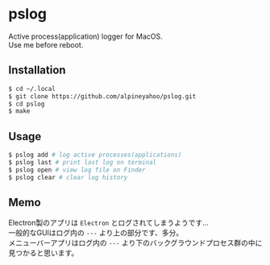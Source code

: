 # pslog
Active process(application) logger for MacOS.  
Use me before reboot.

## Installation
```bash
$ cd ~/.local
$ git clone https://github.com/alpineyahoo/pslog.git
$ cd pslog
$ make
```

## Usage
```bash
$ pslog add # log active processes(applications)
$ pslog last # print last log on terminal
$ pslog open # view log file on Finder
$ pslog clear # clear log history
```

## Memo
Electron製のアプリは `Electron` とログされてしまうようです…  
一般的なGUIはログ内の `---` より上の部分です、多分。  
メニューバーアプリはログ内の `---` より下のバックグラウンドプロセス群の中に見つかると思います。
